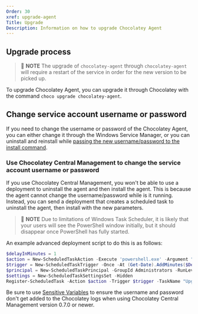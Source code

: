 ```yaml
---
Order: 30
xref: upgrade-agent
Title: Upgrade
Description: Information on how to upgrade Chocolatey Agent
---
```


## Upgrade process

> :memo: **NOTE** The upgrade of `chocolatey-agent` through `chocolatey-agent` will require a restart of the service in order for the new version to be picked up.

To upgrade Chocolatey Agent, you can upgrade it through Chocolatey with the command `choco upgrade chocolatey-agent`.

## Change service account username or password

If you need to change the username or password of the Chocolatey Agent, you can either change it through the Windows Service Manager, or you can uninstall and reinstall while [passing the new username/password to the install command](xref:setup-agent#package-parameters).

### Use Chocolatey Central Management to change the service account username or password


If you use Chocolatey Central Management, you won't be able to use a deployment to uninstall the agent and then install the agent. This is because the agent cannot change the username/password while is it running. Instead, you can send a deployment that creates a scheduled task to uninstall the agent, then install with the new parameters.

> :memo: **NOTE** Due to limitations of Windows Task Scheduler, it is likely that your users will see the PowerShell window initially, but it should disappear once PowerShell has fully started.

An example advanced deployment script to do this is as follows:

```powershell
$delayInMinutes = 1
$action = New-ScheduledTaskAction -Execute 'powershell.exe' -Argument "-WindowStyle Hidden -Command choco uninstall chocolatey-agent -y ; choco install chocolatey-agent -y --params='/Username:<Username>' --package-parameters-sensitive='/Password:<Password>'"
$trigger = New-ScheduledTaskTrigger -Once -At (Get-Date).AddMinutes($DelayInMinutes)
$principal = New-ScheduledTaskPrincipal -GroupId Administrators -RunLevel Highest
$settings = New-ScheduledTaskSettingsSet -Hidden
Register-ScheduledTask -Action $action -Trigger $trigger -TaskName "Upgrade chocolatey-agent" -Description "Upgrade Chocolatey Agent" -Principal $principal -Settings $settings -Verbose:$false
```

Be sure to use [Sensitive Variables](xref:ccm-sensitive-variables) to ensure the username and password don't get added to the Chocolatey logs when using Chocolatey Central Management version 0.7.0 or newer.
